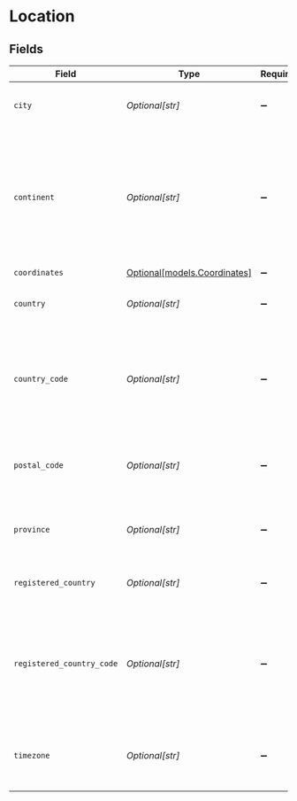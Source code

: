 # Location


## Fields

| Field                                                                                                                 | Type                                                                                                                  | Required                                                                                                              | Description                                                                                                           |
| --------------------------------------------------------------------------------------------------------------------- | --------------------------------------------------------------------------------------------------------------------- | --------------------------------------------------------------------------------------------------------------------- | --------------------------------------------------------------------------------------------------------------------- |
| `city`                                                                                                                | *Optional[str]*                                                                                                       | :heavy_minus_sign:                                                                                                    | The English name of the detected city.                                                                                |
| `continent`                                                                                                           | *Optional[str]*                                                                                                       | :heavy_minus_sign:                                                                                                    | The English name of the detected continent (North America, Europe, Asia, South America, Africa, Oceania, Antarctica). |
| `coordinates`                                                                                                         | [Optional[models.Coordinates]](../models/coordinates.md)                                                              | :heavy_minus_sign:                                                                                                    | N/A                                                                                                                   |
| `country`                                                                                                             | *Optional[str]*                                                                                                       | :heavy_minus_sign:                                                                                                    | The English name of the detected country.                                                                             |
| `country_code`                                                                                                        | *Optional[str]*                                                                                                       | :heavy_minus_sign:                                                                                                    | The detected two-letter ISO 3166-1 alpha-2 country code (US, CN, GB, RU, ...).                                        |
| `postal_code`                                                                                                         | *Optional[str]*                                                                                                       | :heavy_minus_sign:                                                                                                    | The postal code (if applicable) of the detected location.                                                             |
| `province`                                                                                                            | *Optional[str]*                                                                                                       | :heavy_minus_sign:                                                                                                    | The state or province name of the detected location.                                                                  |
| `registered_country`                                                                                                  | *Optional[str]*                                                                                                       | :heavy_minus_sign:                                                                                                    | The English name of the registered country.                                                                           |
| `registered_country_code`                                                                                             | *Optional[str]*                                                                                                       | :heavy_minus_sign:                                                                                                    | The registered country's two-letter ISO 3166-1 alpha-2 country code (US, CN, GB, RU, ...).                            |
| `timezone`                                                                                                            | *Optional[str]*                                                                                                       | :heavy_minus_sign:                                                                                                    | The IANA time zone database name of the detected location.                                                            |